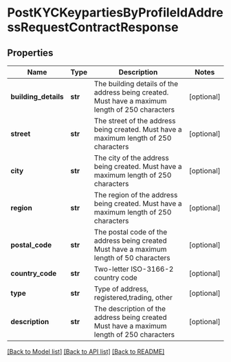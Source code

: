 # PostKYCKeypartiesByProfileIdAddressRequestContractResponse

## Properties
Name | Type | Description | Notes
------------ | ------------- | ------------- | -------------
**building_details** | **str** | The building details of the address being created.  Must have a maximum length of 250 characters | [optional] 
**street** | **str** | The street of the address being created.  Must have a maximum length of 250 characters | [optional] 
**city** | **str** | The city of the address being created.  Must have a maximum length of 250 characters | [optional] 
**region** | **str** | The region of the address being created.  Must have a maximum length of 250 characters | [optional] 
**postal_code** | **str** | The postal code of the address being created  Must have a maximum length of 50 characters | [optional] 
**country_code** | **str** | Two-letter ISO-3166-2 country code | [optional] 
**type** | **str** | Type of address, registered,trading, other | [optional] 
**description** | **str** | The description of the address being created  Must have a maximum length of 250 characters | [optional] 

[[Back to Model list]](../README.md#documentation-for-models) [[Back to API list]](../README.md#documentation-for-api-endpoints) [[Back to README]](../README.md)

